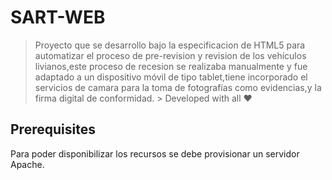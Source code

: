 # SART-WEB


> Proyecto que se desarrollo bajo la especificacion de HTML5 para automatizar el proceso de pre-revision y revision de los vehículos livianos,este proceso de recesion se realizaba manualmente y fue adaptado a un dispositivo móvil de tipo tablet,tiene incorporado el servicios de camara para la toma de fotografías como evidencias,y la firma digital de conformidad. >
>Developed with all :heart:

## Prerequisites

Para poder disponibilizar los recursos se debe provisionar un servidor Apache.



